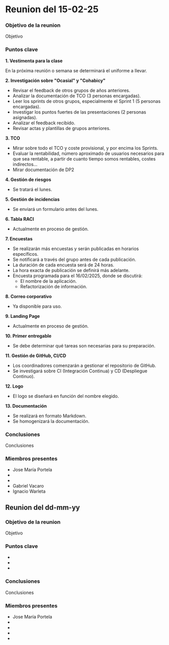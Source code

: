 # Reunion del 15-02-25

### Objetivo de la reunion
Objetivo

### Puntos clave

**1. Vestimenta para la clase**

En la próxima reunión o semana se determinará el uniforme a llevar.

**2. Investigación sobre "Ocasial" y "Cohabicy"**
- Revisar el feedback de otros grupos de años anteriores.
- Analizar la documentación de TCO (3 personas encargadas).
- Leer los sprints de otros grupos, especialmente el Sprint 1 (5 personas encargadas).
- Investigar los puntos fuertes de las presentaciones (2 personas asignadas).
- Analizar el feedback recibido.
- Revisar actas y plantillas de grupos anteriores.

**3. TCO**

- Mirar sobre todo el TCO y coste provisional, y por encima los Sprints.
- Evaluar la rentabilidad, número aproximado de usuarios necesarios para que sea rentable, a partir de cuanto tiempo somos rentables, costes indirectos...
- Mirar documentación de DP2

**4. Gestión de riesgos**

- Se tratará el lunes.

**5. Gestión de incidencias**

- Se enviará un formulario antes del lunes.

**6. Tabla RACI**

- Actualmente en proceso de gestión.

**7. Encuestas**

- Se realizarán más encuestas y serán publicadas en horarios específicos.
- Se notificará a través del grupo antes de cada publicación.
- La duración de cada encuesta será de 24 horas.
- La hora exacta de publicación se definirá más adelante.
- Encuesta programada para el 16/02/2025, donde se discutirá:
    - El nombre de la aplicación.
    - Refactorización de información.

**8. Correo corporativo**

- Ya disponible para uso.

**9. Landing Page**

- Actualmente en proceso de gestión.

**10. Primer entregable**

- Se debe determinar qué tareas son necesarias para su preparación.

**11. Gestión de GitHub, CI/CD**

- Los coordinadores comenzarán a gestionar el repositorio de GitHub.
- Se investigará sobre CI (Integración Continua) y CD (Despliegue Continuo).

**12. Logo**

- El logo se diseñará en función del nombre elegido.

**13. Documentación**

- Se realizará en formato Markdown.
- Se homogenizará la documentación.

### Conclusiones
Conclusiones

### Miembros presentes
- Jose María Portela
- 
-
- Gabriel Vacaro
- Ignacio Warleta

## Reunion del dd-mm-yy

### Objetivo de la reunion
Objetivo

### Puntos clave
- 
-
-

### Conclusiones
Conclusiones

### Miembros presentes
- Jose María Portela
- 
-
-
-

